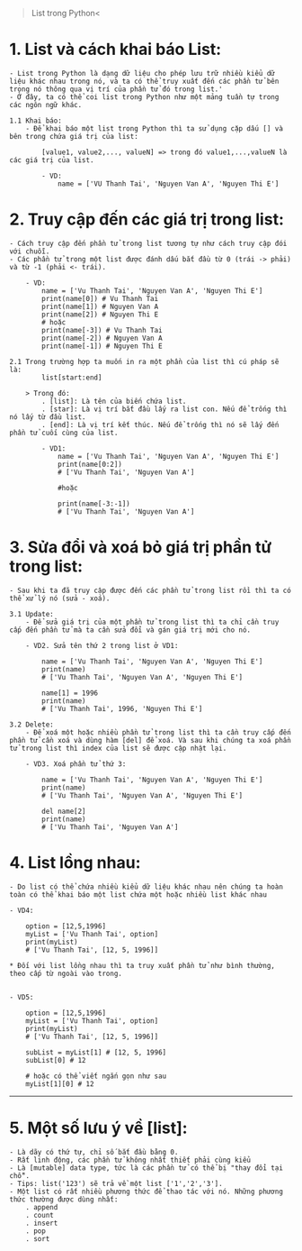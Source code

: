 > List trong Python<

# 1. List và cách khai báo List:

    - List trong Python là dạng dữ liệu cho phép lưu trữ nhiều kiểu dữ liệu khác nhau trong nó, và ta có thể truy xuất đến các phần tử bên trong nó thông qua vị trí của phần tử đó trong list.'
    - Ở đây, ta có thể coi list trong Python như một mảng tuần tự trong các ngôn ngữ khác.

    1.1 Khai báo:
        - Để khai báo một list trong Python thì ta sử dụng cặp dấu [] và bên trong chứa giá trị của list:

            [value1, value2,..., valueN] => trong đó value1,...,valueN là các giá trị của list.

            - VD:
                name = ['VU Thanh Tai', 'Nguyen Van A', 'Nguyen Thi E']

# 2. Truy cập đến các giá trị trong list:

    - Cách truy cập đến phần tử trong list tương tự như cách truy cập đói với chuỗi.
    - Các phần tử trong một list được đánh dấu bắt đầu từ 0 (trái -> phải) và từ -1 (phải <- trái).

        - VD:
            name = ['Vu Thanh Tai', 'Nguyen Van A', 'Nguyen Thi E']
            print(name[0]) # Vu Thanh Tai
            print(name[1]) # Nguyen Van A
            print(name[2]) # Nguyen Thi E
            # hoặc
            print(name[-3]) # Vu Thanh Tai
            print(name[-2]) # Nguyen Van A
            print(name[-1]) # Nguyen Thi E

    2.1 Trong trường hợp ta muốn in ra một phần của list thì cú pháp sẽ là:
            list[start:end]

        > Trong đó:
            . [list]: Là tên của biến chứa list.
            . [star]: Là vị trí bắt đầu lấy ra list con. Nếu để trống thì nó lấy từ đầu list.
            . [end]: Là vị trí kết thúc. Nếu để trống thì nó sẽ lấy đến phần tử cuối cùng của list.

            - VD1:
                name = ['Vu Thanh Tai', 'Nguyen Van A', 'Nguyen Thi E']
                print(name[0:2])
                # ['Vu Thanh Tai', 'Nguyen Van A']

                #hoặc

                print(name[-3:-1])
                # ['Vu Thanh Tai', 'Nguyen Van A']

# 3. Sửa đổi và xoá bỏ giá trị phần tử trong list:

    - Sau khi ta đã truy cập được đến các phần tử trong list rồi thì ta có thể xử lý nó (sửa - xoá).

    3.1 Update:
        - Để sửa giá trị của một phần tử trong list thì ta chỉ cần truy cấp đến phần tử mà ta cần sửa đổi và gán giá trị mới cho nó.

        - VD2. Sửa tên thứ 2 trong list ở VD1:

            name = ['Vu Thanh Tai', 'Nguyen Van A', 'Nguyen Thi E']
            print(name)
            # ['Vu Thanh Tai', 'Nguyen Van A', 'Nguyen Thi E']

            name[1] = 1996
            print(name)
            # ['Vu Thanh Tai', 1996, 'Nguyen Thi E']

    3.2 Delete:
        - Để xoá một hoặc nhiều phần tử trong list thì ta cần truy cấp đến phần tử cần xoá và dùng hàm [del] để xoá. Và sau khi chúng ta xoá phần tử trong list thì index của list sẽ được cập nhật lại.

        - VD3. Xoá phần tử thứ 3:

            name = ['Vu Thanh Tai', 'Nguyen Van A', 'Nguyen Thi E']
            print(name)
            # ['Vu Thanh Tai', 'Nguyen Van A', 'Nguyen Thi E']

            del name[2]
            print(name)
            # ['Vu Thanh Tai', 'Nguyen Van A']

# 4. List lồng nhau:

    - Do list có thể chứa nhiều kiểu dữ liệu khác nhau nên chúng ta hoàn toàn có thể khai báo một list chứa một hoặc nhiều list khác nhau

    - VD4:

        option = [12,5,1996]
        myList = ['Vu Thanh Tai', option]
        print(myList)
        # ['Vu Thanh Tai', [12, 5, 1996]]

    * Đối với list lồng nhau thì ta truy xuất phần tử như bình thường, theo cấp từ ngoài vào trong.


    - VD5:

        option = [12,5,1996]
        myList = ['Vu Thanh Tai', option]
        print(myList)
        # ['Vu Thanh Tai', [12, 5, 1996]]

        subList = myList[1] # [12, 5, 1996]
        subList[0] # 12

        # hoặc có thể viết ngắn gọn như sau
        myList[1][0] # 12

---

# 5. Một số lưu ý về [list]:

    - Là dãy có thứ tự, chỉ số bắt đầu bằng 0.
    - Rất linh động, các phần tử không nhất thiết phải cùng kiểu
    - Là [mutable] data type, tức là các phần tử có thể bị "thay đổi tại chỗ".
    - Tips: list('123') sẽ trả về một list ['1','2','3'].
    - Một list có rất nhiều phương thức để thao tác với nó. Những phương thức thường được dùng nhất:
        . append
        . count
        . insert
        . pop
        . sort
